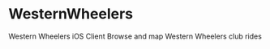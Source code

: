 WesternWheelers
===============

Western Wheelers iOS Client
Browse and map Western Wheelers club rides
